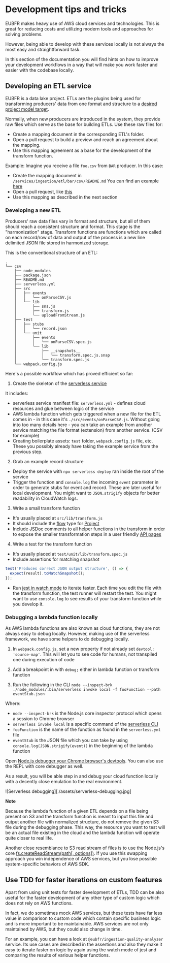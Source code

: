 # Development tips and tricks

EUBFR makes heavy use of AWS cloud services and technologies. This is great for
reducing costs and utilizing modern tools and approaches for solving problems.

However, being able to develop with these services locally is not always the
most easy and straightforward task.

In this section of the documentation you will find hints on how to improve your
development workflows in a way that will make you work faster and easier with
the codebase locally.

## Developing an ETL service

EUBFR is a data lake project. ETLs are the plugins being used for transforming
producers' data from one format and structure to a [desired project model target][1].

Normally, when new producers are introduced in the system, they provide raw files
which serve as the base for building ETLs. Use these raw files for:

- Create a mapping document in the corresponding ETL's folder.
- Open a pull request to build a preview and reach an agreement about the mapping.
- Use this mapping agreement as a base for the development of the transform function.

Example: Imagine you receive a file `foo.csv` from `BAR` producer. In this case:

- Create the mapping document in `/services/ingestion/etl/bar/csv/README.md`
  You can find an example [here][2]
- Open a pull request, like [this][3]
- Use this mapping as described in the next section

### Developing a new ETL

Producers' raw data files vary in format and structure, but all of them should
reach a consistent structure and format. This stage is the "harmonization" stage.
Transform functions are functions which are called on each record/row of data
and output of the process is a new line delimited JSON file stored in harmonized
storage.

This is the conventional structure of an ETL:

```
.
└── csv
    ├── node_modules
    ├── package.json
    ├── README.md
    ├── serverless.yml
    ├── src
    │   ├── events
    │   │   └── onParseCSV.js
    │   └── lib
    │       ├── sns.js
    │       ├── transform.js
    │       └── uploadFromStream.js
    ├── test
    │   ├── stubs
    │   │   └── record.json
    │   └── unit
    │       ├── events
    │       │   └── onParseCSV.spec.js
    │       └── lib
    │           ├── __snapshots__
    │           │   └── transform.spec.js.snap
    │           └── transform.spec.js
    └── webpack.config.js
```

Here's a possible workflow which has proved efficient so far:

1.  Create the skeleton of the [serverless service][4]

It includes:

- serverless service manifest file: `serverless.yml` - defines cloud resources
  and glue between logic of the service
- AWS lambda function which gets triggered when a new file for the ETL comes
  in - in this case it's `./src/events/onParseCSV.js`. Without going into too
  many details here - you can take an example from another service matching the
  file format (extension) from another service. (CSV for example)
- Creating boilerplate assets: `test` folder, `webpack.config.js` file, etc. These
  you possibly already have taking the example service from the previous step.

2.  Grab an example record structure

- Deploy the service with `npx serverless deploy` ran inside the root of the service
- Trigger the function and `console.log` the incoming `event` parameter in order
  to generate stubs for event and record. These are later useful for local development.
  You might want to `JSON.strigify` objects for better readability in CloudWatch logs.

3.  Write a small transform function

- It's usually placed at `src/lib/transform.js`
- It should include the [flow][5] type for [Project][6]
- Include [JSDoc][7] comments to all helper functions in the transform in order
  to expose the smaller transformation steps in a user friendly [API pages][8]

4.  Write a test for the transform function

- It's usually placed at `test/unit/lib/transform.spec.js`
- Include assertions for matching snapshot

```js
test('Produces correct JSON output structure', () => {
  expect(result).toMatchSnapshot();
});
```

- Run [jest in watch mode][9] to iterate faster. Each time you edit the file with
  the transform function, the test runner will restart the test. You might want to
  use `console.log` to see results of your transform function while you develop it.

### Debugging a lambda function locally

As AWS lambda functions are also known as cloud functions, they are not always easy
to debug locally. However, making use of the serverless framework, we have some helpers
to do debugging locally.

1.  In `webpack.config.js`, set a new property if not already set `devtool: 'source-map'`.
    This will let you to see code for humans, not transpiled one during execution of code

2.  Add a breakpoint in with `debug;` either in lambda function or transform function

3.  Run the following in the CLI
    `node --inspect-brk ./node_modules/.bin/serverless invoke local -f fooFunction --path eventStub.json`

Where:

- `node --inspect-brk` is the Node.js core inspector protocol which opens a session to Chrome browser
- `serverless invoke local` is a specific command of the [serverless CLI][11]
- `fooFunction` is the name of the function as found in the `serverless.yml` file
- `eventStub` is the JSON file which you can take by using `console.log(JSON.strigify(event))`
  in the beginning of the lambda function

Open [Node.js debugger your Chrome browser's devtools][12]. You can also use the
REPL with core debugger as well.

As a result, you will be able step in and debug your cloud function locally with a decently
close emulation to the real environment.

![Serverless debugging][./assets/serverless-debugging.jpg]

**Note**

Because the lambda function of a given ETL depends on a file being present on S3 and
the transform function is meant to input this file and output another file with normalized
structure, do not remove the given S3 file during the debugging phase. This way, the
resource you want to test will be an actual file existing in the cloud and the lambda
function will operate quite closer to real life.

Another close resemblance to S3 read stream of files is to use the Node.js's core
[fs.createReadStream(path[, options])][13]. If you use this swapping approach you win
independence of AWS services, but you lose possible system-specific behaviors of
AWS SDK.

## Use TDD for faster iterations on custom features

Apart from using unit tests for faster development of ETLs, TDD can be also useful
for the faster development of any other type of custom logic which does not rely on
AWS functions.

In fact, we do sometimes mock AWS services, but these tests have far less value in
comparison to custom code which contain specific business logic and is more important
to be maintainable. AWS services are not only maintained by AWS, but they could also
change in time.

For an example, you can have a look at `@eubfr/ingestion-quality-analyzer` service.
Its use cases are described in the assertions and also they make it easy to iterate
faster on logic by again using the watch mode of jest and comparing the results of
various helper functions.

[1]: ./types/README.md
[2]: https://github.com/ec-europa/eubfr-data-lake/blob/master/services/ingestion/etl/just/csv/README.md
[3]: https://github.com/ec-europa/eubfr-data-lake/pull/102
[4]: https://serverless.com/
[5]: https://flow.org/
[6]: https://github.com/ec-europa/eubfr-data-lake/blob/docs/improve-developer-experience-EUBFR-106/services/ingestion/etl/_types/Project.js
[7]: http://usejsdoc.org/
[8]: https://ec-europa.github.io/eubfr-data-lake/
[9]: https://facebook.github.io/jest/docs/en/cli.html
[10]: https://nodejs.org/en/docs/guides/debugging-getting-started/
[11]: https://serverless.com/framework/docs/providers/aws/cli-reference/invoke-local/
[12]: https://medium.com/@paul_irish/debugging-node-js-nightlies-with-chrome-devtools-7c4a1b95ae27
[13]: https://nodejs.org/api/fs.html#fs_fs_createreadstream_path_options
